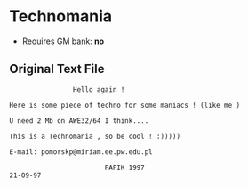 # Technomania

* Requires GM bank: **no**

## Original Text File
```
                Hello again !

Here is some piece of techno for some maniacs ! (like me )

U need 2 Mb on AWE32/64 I think....

This is a Technomania , so be cool ! :)))))

E-mail: pomorskp@miriam.ee.pw.edu.pl

                        PAPIK 1997
21-09-97
```
